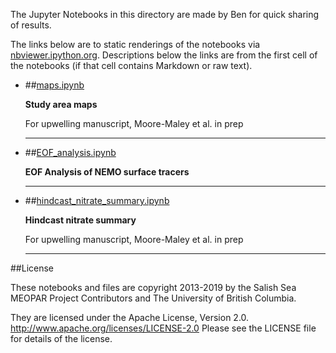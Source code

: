 The Jupyter Notebooks in this directory are made by Ben for
quick sharing of results.

The links below are to static renderings of the notebooks via
[nbviewer.ipython.org](http://nbviewer.ipython.org/).
Descriptions below the links are from the first cell of the notebooks
(if that cell contains Markdown or raw text).

* ##[maps.ipynb](http://nbviewer.ipython.org/urls/bitbucket.org/salishsea/analysis-ben/raw/tip/notebooks/maps.ipynb)  
    
    **Study area maps**  
      
    For upwelling manuscript, Moore-Maley et al. in prep  
      
    ***  

* ##[EOF_analysis.ipynb](http://nbviewer.ipython.org/urls/bitbucket.org/salishsea/analysis-ben/raw/tip/notebooks/EOF_analysis.ipynb)  
    
    **EOF Analysis of NEMO surface tracers**  
      
    ***  

* ##[hindcast_nitrate_summary.ipynb](http://nbviewer.ipython.org/urls/bitbucket.org/salishsea/analysis-ben/raw/tip/notebooks/hindcast_nitrate_summary.ipynb)  
    
    **Hindcast nitrate summary**  
      
    For upwelling manuscript, Moore-Maley et al. in prep  
      
    ***  


##License

These notebooks and files are copyright 2013-2019
by the Salish Sea MEOPAR Project Contributors
and The University of British Columbia.

They are licensed under the Apache License, Version 2.0.
http://www.apache.org/licenses/LICENSE-2.0
Please see the LICENSE file for details of the license.
